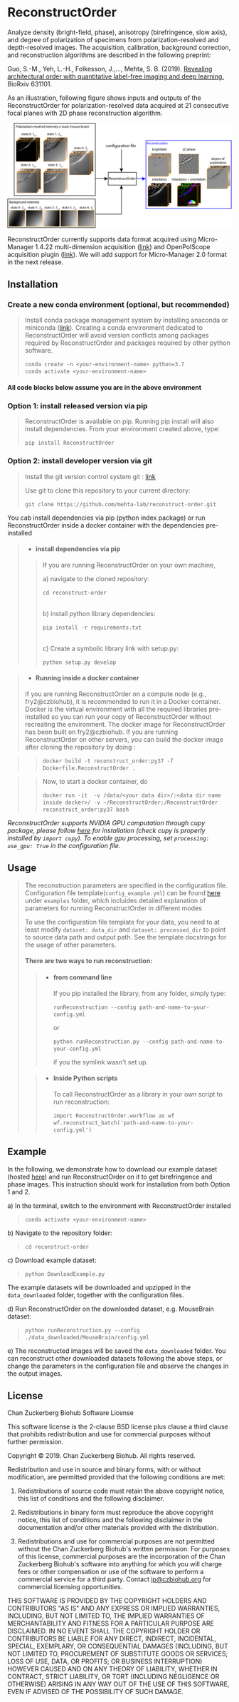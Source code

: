 # ReconstructOrder

Analyze density (bright-field, phase), anisotropy (birefringence, slow axis), and degree of polarization of specimens from polarization-resolved and depth-resolved images. The acquisition, calibration, background correction, and reconstruction algorithms are described in the following preprint:

Guo, S.-M., Yeh, L.-H., Folkesson, J.,..., Mehta, S. B. (2019). [Revealing architectural order with quantitative label-free imaging and deep learning.](https://doi.org/10.1101/631101) BioRxiv 631101.

As an illustration, following figure shows inputs and outputs of the ReconstructOrder for polarization-resolved data acquired at 21 consecutive focal planes with 2D phase reconstruction algorithm.

![Data_flow](Fig_Readme.png)

ReconstructOrder currently supports data format acquired using Micro-Manager 1.4.22 multi-dimension acquisition ([link](https://micro-manager.org/)) and OpenPolScope acquisition plugin ([link](https://openpolscope.org/)). We will add support for Micro-Manager 2.0 format in the next release.

## Installation

### Create a new conda environment (optional, but recommended)
>Install conda package management system by installing anaconda or miniconda ([link](https://conda.io/)). 
>Creating a conda environment dedicated to ReconstructOrder will avoid version conflicts among packages required by ReconstructOrder and packages required by other python software.
>
>```buildoutcfg
>conda create -n <your-environment-name> python=3.7
>conda activate <your-environment-name>
>```

#### All code blocks below assume you are in the above environment

### Option 1: install released version via pip
>ReconstructOrder is available on pip.  Running pip install will also install dependencies.
>From your environment created above, type:
>```buildoutcfg
>pip install ReconstructOrder
>```

### Option 2: install developer version via git
>Install the git version control system git : [link](https://git-scm.com/book/en/v2/Getting-Started-Installing-Git)
>
>Use git to clone this repository to your current directory:
>```buildoutcfg
>git clone https://github.com/mehta-lab/reconstruct-order.git
>```
You cab install dependencies via pip (python index package) or run ReconstructOrder inside a docker container with the dependencies pre-installed
> * #### install dependencies via pip
>  
>>    If you are running ReconstructOrder on your own machine, <br>
>>
>>    a) navigate to the cloned repository:
>>
>>    ```buildoutcfg
>>    cd reconstruct-order
>>    ```
>>    <br>
>>    b) install python library dependencies:
>>
>>    ```buildoutcfg
>>    pip install -r requirements.txt
>>    ```
>>    <br>
>>    c) Create a symbolic library link with setup.py:
>>
>>    ```buildoutcfg
>>    python setup.py develop
>>    ```

> * #### Running inside a docker container
>
> If you are running ReconstructOrder on a compute node (e.g., fry2@czbiohub), it is recommended to run it in 
> a Docker container. 
> Docker is the virtual environment with all the required libraries pre-installed so you can run your copy of 
> ReconstructOrder without recreating the environment.
> The docker image for ReconstructOrder has been built on fry2@czbiohub. 
> If you are running ReconstructOrder on other servers, you can build the docker image after cloning the repository 
> by doing :    

>>    ```buildoutcfg
>>    docker build -t reconstruct_order:py37 -f Dockerfile.ReconstructOrder .
>>    ```

>>    Now, to start a docker container, do 
>>    ```buildoutcfg
>>    docker run -it  -v /data/<your data dir>/:<data dir name inside docker>/ -v ~/ReconstructOrder:/ReconstructOrder reconstruct_order:py37 bash
>>    ```


*ReconstructOrder supports NVIDIA GPU computation through cupy package, please follow [here](https://github.com/cupy/cupy) for installation (check cupy is properly installed by ```import cupy```). To enable gpu processing, set ```processing: use_gpu: True``` in the configuration file.*

## Usage
>The reconstruction parameters are specified in the configuration file.  
> Configuration file template(```config_example.yml```) can be found [here](https://github.com/mehta-lab/reconstruct-order) under ```examples``` folder, which incluides detailed explanation of parameters for running ReconstructOrder in different modes
>
> To use the configuration file template for your data, you need to at least modify ```dataset: data_dir``` and ```dataset: processed_dir``` to point to source data path and output path. See the template docstrings for the usage of other parameters.
>
> #### There are two ways to run reconstruction:
>>* #### from command line
>>   If you pip installed the library, from any folder, simply type:
>>   ```buildoutcfg
>>   runReconstruction --config path-and-name-to-your-config.yml
>>   ```
>>
>>   or 
>>   ```buildoutcfg
>>   python runReconstruction.py --config path-and-name-to-your-config.yml
>>   ```
>>   if you the symlink wasn't set up. 
>
>>* #### Inside Python scripts 
>>   To call ReconstructOrder as a library in your own script to run reconstruction:
>>   ```buildoutcfg
>>   import ReconstructOrder.workflow as wf
>>   wf.reconstruct_batch('path-and-name-to-your-config.yml')
>>   ```

## Example
In the following, we demonstrate how to download our example dataset (hosted [here](https://drive.google.com/drive/u/3/folders/1axmPgQVNi22ZqGLXzHGHIuP9kA93K9zH)) and run ReconstructOrder on it to get birefringence and phase images. This instruction should work for installation from both Option 1 and 2. <br>

a) In the terminal, switch to the environment with ReconstructOrder installed 
>  ```buildoutcfg
>  conda activate <your-environment-name>
>  ```

b) Navigate to the repository folder:
>  ```buildoutcfg
>  cd reconstruct-order
>  ```

c) Download example dataset:
>  ```buildoutcfg
>  python DownloadExample.py

The example datasets will be downloaded and upzipped in the ```data_downloaded``` folder, together with the configuration files. <br>

d) Run ReconstructOrder on the downloaded dataset, e.g. MouseBrain dataset:
>   ```buildoutcfg
>  python runReconstruction.py --config ./data_downloaded/MouseBrain/config.yml
    
e) The reconstructed images will be saved the ```data_downloaded``` folder. You can reconstruct other downloaded datasets following the above steps, or change the parameters in the configuration file and observe the changes in the output images.
    
## License
Chan Zuckerberg Biohub Software License

This software license is the 2-clause BSD license plus clause a third clause
that prohibits redistribution and use for commercial purposes without further
permission.

Copyright © 2019. Chan Zuckerberg Biohub.
All rights reserved.

Redistribution and use in source and binary forms, with or without
modification, are permitted provided that the following conditions are met:

1.	Redistributions of source code must retain the above copyright notice,
this list of conditions and the following disclaimer.

2.	Redistributions in binary form must reproduce the above copyright notice,
this list of conditions and the following disclaimer in the documentation
and/or other materials provided with the distribution.

3.	Redistributions and use for commercial purposes are not permitted without
the Chan Zuckerberg Biohub's written permission. For purposes of this license,
commercial purposes are the incorporation of the Chan Zuckerberg Biohub's
software into anything for which you will charge fees or other compensation or
use of the software to perform a commercial service for a third party.
Contact ip@czbiohub.org for commercial licensing opportunities.

THIS SOFTWARE IS PROVIDED BY THE COPYRIGHT HOLDERS AND CONTRIBUTORS "AS IS"
AND ANY EXPRESS OR IMPLIED WARRANTIES, INCLUDING, BUT NOT LIMITED TO, THE
IMPLIED WARRANTIES OF MERCHANTABILITY AND FITNESS FOR A PARTICULAR PURPOSE ARE
DISCLAIMED. IN NO EVENT SHALL THE COPYRIGHT HOLDER OR CONTRIBUTORS BE LIABLE
FOR ANY DIRECT, INDIRECT, INCIDENTAL, SPECIAL, EXEMPLARY, OR CONSEQUENTIAL
DAMAGES (INCLUDING, BUT NOT LIMITED TO, PROCUREMENT OF SUBSTITUTE GOODS OR
SERVICES; LOSS OF USE, DATA, OR PROFITS; OR BUSINESS INTERRUPTION) HOWEVER
CAUSED AND ON ANY THEORY OF LIABILITY, WHETHER IN CONTRACT, STRICT LIABILITY,
OR TORT (INCLUDING NEGLIGENCE OR OTHERWISE) ARISING IN ANY WAY OUT OF THE USE
OF THIS SOFTWARE, EVEN IF ADVISED OF THE POSSIBILITY OF SUCH DAMAGE. 
